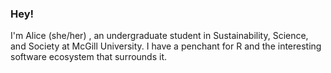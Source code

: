 ### Hey!

I'm Alice (she/her) , an undergraduate student in Sustainability, Science, and Society at McGill University. I have a penchant for R 
and the interesting software ecosystem that surrounds it.
<!--
**legallyahc/legallyahc** is a ✨ _special_ ✨ repository because its `README.md` (this file) appears on your GitHub profile.

Here are some ideas to get you started:

- 🔭 I’m currently working on ...
- 🌱 I’m currently learning ...
- 👯 I’m looking to collaborate on ...
- 🤔 I’m looking for help with ...
- 💬 Ask me about ...
- 📫 How to reach me: ...
- 😄 Pronouns: ...
- ⚡ Fun fact: ...
-->
